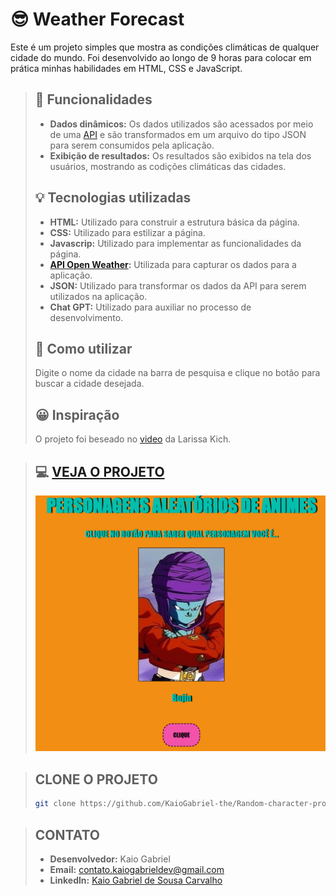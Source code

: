 # 😎 Weather Forecast
Este é um projeto simples que mostra as condições climáticas de qualquer cidade do mundo. Foi desenvolvido ao longo de 9 horas para colocar em prática minhas habilidades em HTML, CSS e JavaScript.

> ## 🤖 Funcionalidades
> * **Dados dinâmicos:** Os dados utilizados são acessados por meio de uma [API](https://openweathermap.org/) e são transformados em um arquivo do tipo JSON para serem consumidos pela aplicação.
> * **Exibição de resultados:** Os resultados são exibidos na tela dos usuários, mostrando as codições climáticas das cidades.
> ## 💡 Tecnologias utilizadas
> * **HTML:** Utilizado para construir a estrutura básica da página.
> * **CSS:** Utilizado para estilizar a página.
> * **Javascrip:** Utilizado para implementar as funcionalidades da página.
> * **[API Open Weather](https://openweathermap.org/):** Utilizada para capturar os dados para a aplicação.
> * **JSON:** Utilizado para transformar os dados da API para serem utilizados na aplicação.
> * **Chat GPT:** Utilizado para auxiliar no processo de desenvolvimento.
> ## 🔦 Como utilizar
> Digite o nome da cidade na barra de pesquisa e clique no botão para buscar a cidade desejada.
> ## 😀 Inspiração
> O projeto foi beseado no [video](https://youtu.be/t_GdX1iLYQE?si=wTPZnz3xDws3WiRq) da Larissa Kich.

> ## 💻 [VEJA O PROJETO](https://random-character-project.vercel.app/)
> <img src="https://github.com/KaioGabriel-the/Random-character-project/blob/341956b6c0e0a1a9a650d6fefe57261f50fd243f/imagemsite.png">

> ## CLONE O PROJETO
> ``` bash
> git clone https://github.com/KaioGabriel-the/Random-character-project.git

>## CONTATO
> * **Desenvolvedor:** Kaio Gabriel
> * **Email:** [contato.kaiogabrieldev@gmail.com](contato.kaiogabrieldev@gmail.com)
> * **Linkedln:** [Kaio Gabriel de Sousa Carvalho](https://www.linkedin.com/in/kaio-gabriel-de-sousa-carvalho-baa05b313/)
